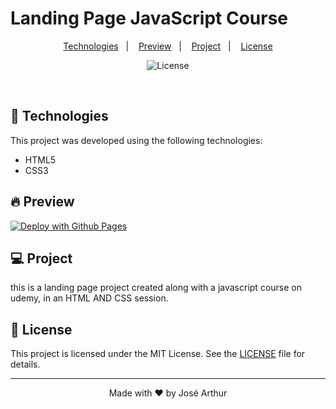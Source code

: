 <p align="center">
<h1> Landing Page JavaScript Course</h1>
</p>

<p align="center">
  <a href="#technologies">Technologies</a>&nbsp;&nbsp;&nbsp;|&nbsp;&nbsp;&nbsp;
  <a href="#-preview">Preview</a>&nbsp;&nbsp;&nbsp;|&nbsp;&nbsp;&nbsp;
  <a href="#-project">Project</a>&nbsp;&nbsp;&nbsp;|&nbsp;&nbsp;&nbsp;
  <a href="#-license">License</a>
</p>

<p align="center">
  <img  src="https://img.shields.io/static/v1?label=license&message=MIT&color=5965E0&labelColor=121214" alt="License" herf="">
</p>

<br>

## 🧪 Technologies

This project was developed using the following technologies:

- HTML5
- CSS3

## 🔥 Preview

[![Deploy with Github Pages](https://vercel.com/button)]()

## 💻 Project

this is a landing page project created along with a javascript course on udemy, in an HTML AND CSS session.


## 📝 License

This project is licensed under the MIT License. See the [LICENSE](https://github.com/Arthurap52/Landing-Page-JavascriptCourse/blob/main/LICENSE) file for details.

---

<p align="center">Made with ❤️ by José Arthur</p>
